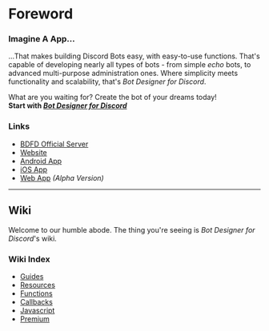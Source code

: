 # Foreword
### Imagine A App...
...That makes building Discord Bots easy, with easy-to-use functions. That's capable of developing nearly all types of bots - from simple *echo* bots, to advanced multi-purpose administration ones. Where simplicity meets functionality and scalability, that's *Bot Designer for Discord*.

What are you waiting for? Create the bot of your dreams today!\
**Start with [*Bot Designer for Discord*](https://botdesignerdiscord)**

### Links
- [BDFD Official Server](https://botdesignerdiscord.com/discord)
- [Website](https://botdesignerdiscord.com/)
- [Android App](https://play.google.com/store/apps/details?id=com.jakubtomana.discordbotdesinger)
- [iOS App](https://apps.apple.com/app/bot-designer-for-discord/id1495536477)
- [Web App](https://botdesignerdiscord.com/app/) *(Alpha Version)*

---

## Wiki
Welcome to our humble abode. The thing you're seeing is *Bot Designer for Discord*'s wiki.

### Wiki Index
- [Guides](https://nilpointer-software.github.io/bdfd-wiki/guides/awaitedCommands.html)
- [Resources](https://nilpointer-software.github.io/bdfd-wiki/resources/bdfdCreation.html)
- [Functions](https://nilpointer-software.github.io/bdfd-wiki/bdscript/introduction.html)
- [Callbacks](https://nilpointer-software.github.io/bdfd-wiki/callbacks/introduction.html)
- [Javascript](https://nilpointer-software.github.io/bdfd-wiki/javascript/javascript.html)
- [Premium](https://nilpointer-software.github.io/bdfd-wiki/premium/awaitedReactions.html)
